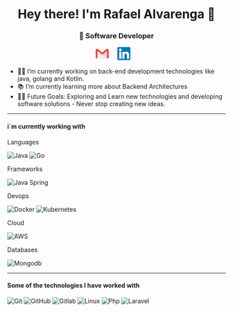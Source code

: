<h1 align="center">Hey there! I'm Rafael Alvarenga 👋 </h1>
<h3 align="center">🚀 Software Developer </h3>
<p align="center">
 <a href="mailto:rafaelalvarengadev@gmail.com"><img src="https://github.com/deut-erium/deut-erium/blob/master/assets/gmail.svg" width="30px" alt="mail"></a> &nbsp; &nbsp;
  <a href="https://www.linkedin.com/in/rafael-alvarenga-0a7988137/"><img src="https://github.com/deut-erium/deut-erium/blob/master/assets/linkedin.svg" width="30px" alt="LinkedIn"></a> &nbsp; &nbsp;
</p>

- 👨‍💻 I’m currently working on back-end development technologies like java, golang and Kotlin.
- 📚 I’m currently learning more about Backend Architectures
- 💪🏼 Future Goals: Exploring and Learn new technologies and developing software solutions - Never stop creating new ideas.

---
#### i´m currently working with

Languages

![Java](https://img.shields.io/badge/-Java-000000?&color=red&style=flat&logo=java)
![Go](https://img.shields.io/badge/-Go-000000?&color=blue&style=flat&logo=Go)

Frameworks

![Java Spring](https://img.shields.io/badge/-Spring-222222?style=flat&logo=spring&logoColor=6DB33F)

Devops

![Docker](https://img.shields.io/badge/-Docker-222222?style=flat&logo=Docker&logoColor=blue)
![Kubernetes](https://img.shields.io/badge/-Kubernetes-222222?style=flat&logo=Kubernetes&logoColor=blue)

Cloud

![AWS](https://img.shields.io/badge/-AWS-222222?style=flat&logo=AWS)

Databases

![Mongodb](https://img.shields.io/badge/-Mongodb-222222?style=flat&logo=Mongodb)

---

#### Some of the technologies I have worked with

![Git](https://img.shields.io/badge/-Git-222222?style=flat&logo=git&logoColor=F05032)
![GitHub](https://img.shields.io/badge/-GitHub-222222?style=flat&logo=github&logoColor=181717)
![Gitlab](https://img.shields.io/badge/-Gitlab-222222?&style=flat&logo=Gitlab&logoColor=white&logoColor=0052CC)
![Linux](https://img.shields.io/badge/-Linux-222222?style=flat&logo=linux&logoColor=FCC624)
![Php](https://img.shields.io/badge/-Php-222222?style=flat&logo=Php)
![Laravel](https://img.shields.io/badge/-Laravel-222222?style=flat&logo=Laravel)
